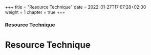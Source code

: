+++
title = "Resource Technique"
date = 2022-01-27T17:07:28+02:00
weight = 1
chapter = true
+++

### Resource Technique

# Resource Technique